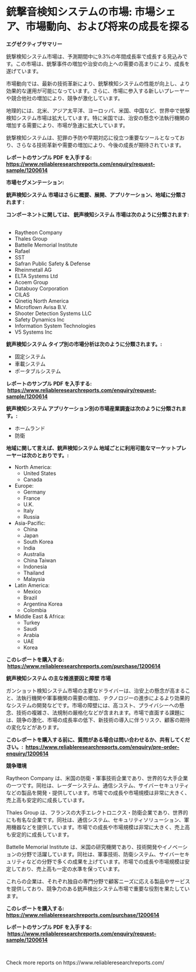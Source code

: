 <p><h1>銃撃音検知システムの市場: 市場シェア、市場動向、および将来の成長を探る</h1></p><p><strong>エグゼクティブサマリー</strong></p>
<p><p>銃撃検知システム市場は、予測期間中に9.3%の年間成長率で成長する見込みです。この市場は、銃撃事件の増加や治安の向上への需要の高まりにより、成長を遂げています。</p><p>市場動向では、最新の技術革新により、銃撃検知システムの性能が向上し、より効果的な運用が可能になっています。さらに、市場に参入する新しいプレーヤーや競合他社の増加により、競争が激化しています。</p><p>地理的には、北米、アジア太平洋、ヨーロッパ、米国、中国など、世界中で銃撃検知システム市場は拡大しています。特に米国では、治安の懸念や法執行機関の増加する需要により、市場が急速に拡大しています。</p><p>銃撃検知システムは、犯罪の予防や早期対応に役立つ重要なツールとなっており、さらなる技術革新や需要の増加により、今後の成長が期待されています。</p></p>
<p><strong>レポートのサンプル PDF を入手する: <a href="https://www.reliableresearchreports.com/enquiry/request-sample/1200614">https://www.reliableresearchreports.com/enquiry/request-sample/1200614</a></strong></p>
<p><strong>市場セグメンテーション:</strong></p>
<p><strong> 銃声検知システム 市場はさらに概要、展開、アプリケーション、地域に分類されます :</strong></p>
<p><strong>コンポーネントに関しては、 銃声検知システム 市場は次のように分類されます: &nbsp;</strong></p>
<p><ul><li>Raytheon Company</li><li>Thales Group</li><li>Battelle Memorial Institute</li><li>Rafael</li><li>SST</li><li>Safran Public Safety & Defense</li><li>Rheinmetall AG</li><li>ELTA Systems Ltd</li><li>Acoem Group</li><li>Databuoy Corporation</li><li>CILAS</li><li>Qinetiq North America</li><li>Microflown Avisa B.V.</li><li>Shooter Detection Systems LLC</li><li>Safety Dynamics Inc</li><li>Information System Technologies</li><li>V5 Systems Inc</li></ul></p>
<p><strong> 銃声検知システム タイプ別の市場分析は次のように分類されます。:</strong></p>
<p><ul><li>固定システム</li><li>車載システム</li><li>ポータブルシステム</li></ul></p>
<p><strong>レポートのサンプル PDF を入手する: &nbsp;<a href="https://www.reliableresearchreports.com/enquiry/request-sample/1200614">https://www.reliableresearchreports.com/enquiry/request-sample/1200614</a></strong></p>
<p><strong> 銃声検知システム アプリケーション別の市場産業調査は次のように分類されます。:</strong></p>
<p><ul><li>ホームランド</li><li>防衛</li></ul></p>
<p><strong>地域に関して言えば、銃声検知システム 地域ごとに利用可能なマーケットプレーヤーは次のとおりです。:</strong></p>
<p><ul>
    <li>
        North America:
        <ul>
            <li>United States</li>
            <li>Canada</li>
        </ul>
    </li>
    <li>
        Europe:
        <ul>
            <li>Germany</li>
            <li>France</li>
            <li>U.K.</li>
            <li>Italy</li>
            <li>Russia</li>
        </ul>
    </li>
    <li>
        Asia-Pacific:
        <ul>
            <li>China</li>
            <li>Japan</li>
            <li>South Korea</li>
            <li>India</li>
            <li>Australia</li>
            <li>China Taiwan</li>
            <li>Indonesia</li>
            <li>Thailand</li>
            <li>Malaysia</li>
        </ul>
    </li>
    <li>
        Latin America:
        <ul>
            <li>Mexico</li>
            <li>Brazil</li>
            <li>Argentina Korea</li>
            <li>Colombia</li>
        </ul>
    </li>
    <li>
        Middle East & Africa:
        <ul>
            <li>Turkey</li>
            <li>Saudi</li>
            <li>Arabia</li>
            <li>UAE</li>
            <li>Korea</li>
        </ul>
    </li>
    </ul></p>
<p><strong>このレポートを購入する: &nbsp;<a href="https://www.reliableresearchreports.com/purchase/1200614">https://www.reliableresearchreports.com/purchase/1200614</a></strong></p>
<p><strong>銃声検知システム の主な推進要因と障壁 市場</strong></p>
<p><p>ガンショット検知システム市場の主要なドライバーは、治安上の懸念が高まること、法執行機関や軍事機関の需要の増加、テクノロジーの進歩によるより効果的なシステムの開発などです。市場の障壁には、高コスト、プライバシーへの懸念、技術の複雑さ、法規制の厳格化などが含まれます。市場で直面する課題には、競争の激化、市場の成長率の低下、新技術の導入に伴うリスク、顧客の期待の変化などがあります。</p></p>
<p><strong>このレポートを購入する前に、質問がある場合は問い合わせるか、共有してください。:&nbsp; <a href="https://www.reliableresearchreports.com/enquiry/pre-order-enquiry/1200614">https://www.reliableresearchreports.com/enquiry/pre-order-enquiry/1200614</a></strong></p>
<p><strong>競争環境</strong></p>
<p><p>Raytheon Company は、米国の防衛・軍事技術企業であり、世界的な大手企業の一つです。同社は、レーダーシステム、通信システム、サイバーセキュリティなどの製品を開発・提供しています。市場での成長や市場規模は非常に大きく、売上高も安定的に成長しています。</p><p>Thales Group は、フランスの大手エレクトロニクス・防衛企業であり、世界的にも有名な企業です。同社は、通信システム、セキュリティソリューション、軍用機器などを提供しています。市場での成長や市場規模は非常に大きく、売上高も安定的に成長しています。</p><p>Battelle Memorial Institute は、米国の研究機関であり、技術開発やイノベーションの分野で活躍しています。同社は、軍事技術、防衛システム、サイバーセキュリティなどの分野で多くの成果を上げています。市場での成長や市場規模は安定しており、売上高も一定の水準を保っています。</p><p>これらの企業は、それぞれ独自の専門分野で顧客ニーズに応える製品やサービスを提供しており、競争力のある銃声検出システム市場で重要な役割を果たしています。</p></p>
<p><strong>このレポートを購入する: &nbsp; <a href="https://www.reliableresearchreports.com/purchase/1200614">https://www.reliableresearchreports.com/purchase/1200614</a></strong></p>
<p><strong>レポートのサンプル PDF を入手する: &nbsp;<a href="https://www.reliableresearchreports.com/enquiry/request-sample/1200614">https://www.reliableresearchreports.com/enquiry/request-sample/1200614</a></strong><strong></strong></p>
<p>&nbsp;</p>
<p>Check more reports on https://www.reliableresearchreports.com/</p>